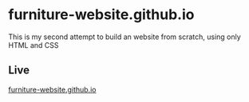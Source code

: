 # furniture-website.github.io
This is my second attempt to build an website from scratch, using only HTML and CSS

## Live
[furniture-website.github.io](https://furniture-website.github.io)


